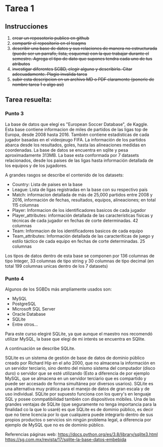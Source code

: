 # Tarea 1 
## Instrucciones 

1. ~~crear un reposotorio publico en github~~
2. ~~compartir el repositorio en el teaqms~~
3. ~~describir una base de datos y sus relaciones de manera no estructurada (puede ser un parrafo, lista, esquema) con la que trabajar durante el semestre. Agrega el tipo de dato que supones tendra cada uno de tus atributos~~
4. ~~investigar diferentes SGBD, elegir alguno y describirlo. Citar adecuadamente. Plagio invalida tarea~~
5. ~~subir esta descripcion en un archivo MD o PDF claramente (ponerle de nombre tarea 1 o algo asi)~~


## Tarea resuelta: 

### Punto 3
La base de datos que elegí es "European Soccer Database", de Kaggle. Esta base contiene informacion de miles de partidos de las ligas top de Europa, desde 2008 hasta 2016. También contiene estadísticas de cada jugador basadas en el videojeugo FIFA. La información de los partidos abarca desde los resultados, goles, hasta las alineaciones medidas en coordenadas.
La base de datos se encuentra en sqlite y pesa aproximadamente 313MB. 
La base esta conformada por 7 datasets relacionados, desde los paises de las ligas hasta información detallada de los equipos y de los jugadores. 

A grandes rasgos se describe el contenido de los datasets:
* Country: Lista de paises en la base
* League: Lista de ligas registradas en la base con su respectivo país
* Match: informacion detallada de más de 25,000 partidos entre 2008 y 2016, información de fechas, resultados, equipos, alineaciones; en total 115 columnas
* Player: Informacion de los identificadores basicos de cada jugador
* Player_attributes: información detallada de las características físicas y técnicas de cada jugador en fechas de corte determinadas. 42 columnas
* Team: Informacion de los identificadores basicos de cada equipo
* Team_attributes: Información detallada de las caracteríticas de juego y estilo táctico de cada equipo en fechas de corte determinadas. 25 columnas

Los tipos de datos dentro de esta base se componen por 136 columnas de tipo Integer, 33 columnas de tipo string y 30 columnas de tipo decimal (en total 199 columnas unicas dentro de los 7 datasets)

### Punto 4
Algunos de los SGBDs más ampliamente usados son:
- MySQL
- PostgreSQL
- Microsoft SQL Server
- Oracle Database
- SQLite
- Entre otros...

Para este curso elegiré SQLite, ya que aunque el maestro nos recomendó utilizar MySQL, la base que elegí de mi interés se encuentra en SQlite.

A continuación se describe SQLite.

SQLite es un sistema de gestión de base de datos de dominio público creado por Richard Hip en el año 2000, que no almacena la información en un servidor terciario, sino dentro del mismo sistema del computador (disco duro) o servidor que se esté utilizando (Esto a diferencia de por ejemplo MySQL, que se almacena en un servidor terciario que es compartido y puede ser accesado de forma simultánea por diversos usarios). 
SQLite es una alternativa muy prática para el manejo de datos de gran escala y de uso individual. 
SQLite por supuesto funciona con los query's en lenguaje SQL y posee conmpatibilidad también con dispositivos móbiles. 
Una de las grandes ventajas de SQLite (que seguramente no tenga importancia para la finalidad co la que lo usaré) es que SQLite es de dominio público, es decir que no tiene licencia por lo que cualquiera puede integrarlo dentro de sus propios productos o servicios sin ningún problema legal, a diferencia por ejemplo de MySQL que no es de dominio público.

Referencias páginas web: 
https://docs.python.org/es/3.8/library/sqlite3.html
https://sg.com.mx/revista/17/sqlite-la-base-datos-embebida
